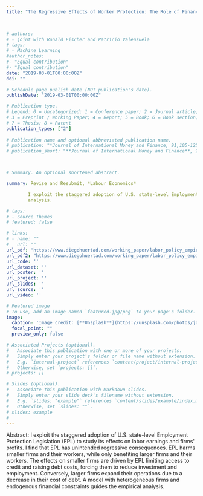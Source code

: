 ```yaml
---
title: "The Regressive Effects of Worker Protection: The Role of Financial Constraints"
        


# authors:
# - joint with Ronald Fischer and Patricio Valenzuela
# tags:
# - Machine Learning
#author_notes:
#- "Equal contribution"
#- "Equal contribution"
date: "2019-03-01T00:00:00Z"
doi: ""

# Schedule page publish date (NOT publication's date).
publishDate: "2019-03-01T00:00:00Z"

# Publication type.
# Legend: 0 = Uncategorized; 1 = Conference paper; 2 = Journal article;
# 3 = Preprint / Working Paper; 4 = Report; 5 = Book; 6 = Book section;
# 7 = Thesis; 8 = Patent
publication_types: ["2"]
 
# Publication name and optional abbreviated publication name.
# publication: "*Journal of International Money and Finance, 91,105-125*"
# publication_short: "**Journal of International Money and Finance**, 91,105-125"



# Summary. An optional shortened abstract.

summary: Revise and Resubmit, *Labour Economics*

        I exploit the staggered adoption of U.S. state-level Employment Protection Legislation (EPL) to study its effects on labor earnings and firms' profits. I find that EPL has unintended regressive consequences. EPL             harms smaller firms and their workers, while only benefiting larger firms and their workers. The effects on smaller firms are driven by EPL limiting access to credit and raising debt costs, forcing them to reduce           investment and employment. Conversely, larger firms expand their operations due to a decrease in their cost of debt. A model with heterogeneous firms and endogenous financial constraints guides the empirical     
        analysis.

# tags:
# - Source Themes
# featured: false

# links:
# - name: ""
#   url: ""
url_pdf: "https://www.diegohuertad.com/working_paper/labor_policy_empirical/The_Regressive_Effects_Worker_Protection.pdf"
url_pdf2: "https://www.diegohuertad.com/working_paper/labor_policy_empirical/The_Regressive_Effects_Worker_Protection.pdf"
url_code: ''
url_dataset: ''
url_poster: ''
url_project: ''
url_slides: ''
url_source: ''
url_video: ''

# Featured image
# To use, add an image named `featured.jpg/png` to your page's folder. 
image:
  caption: 'Image credit: [**Unsplash**](https://unsplash.com/photos/jdD8gXaTZsc)'
  focal_point: ""
  preview_only: false

# Associated Projects (optional).
#   Associate this publication with one or more of your projects.
#   Simply enter your project's folder or file name without extension.
#   E.g. `internal-project` references `content/project/internal-project/index.md`.
#   Otherwise, set `projects: []`.
# projects: []

# Slides (optional).
#   Associate this publication with Markdown slides.
#   Simply enter your slide deck's filename without extension.
#   E.g. `slides: "example"` references `content/slides/example/index.md`.
#   Otherwise, set `slides: ""`.
# slides: example
#
---
```




Abstract:  I exploit the staggered adoption of U.S. state-level Employment Protection Legislation (EPL) to study its effects on labor earnings and firms' profits. I find that EPL has unintended regressive consequences. EPL harms smaller firms and their workers, while only benefiting larger firms and their workers. The effects on smaller firms are driven by EPL limiting access to credit and raising debt costs, forcing them to reduce investment and employment. Conversely, larger firms expand their operations due to a decrease in their cost of debt. A model with heterogeneous firms and endogenous financial constraints guides the empirical analysis.

